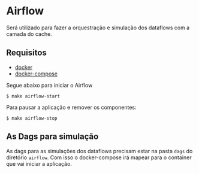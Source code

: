 # Airflow

Será utilizado para fazer a orquestração e simulação dos dataflows com a camada do cache.

## Requisitos

- [docker](https://www.docker.com/get-started)
- [docker-compose](https://docs.docker.com/compose/)

Segue abaixo para iniciar o Airflow

    $ make airflow-start

Para pausar a aplicação e remover os componentes:

    $ make airflow-stop

## As Dags para simulação

As dags para as simulações dos dataflows precisam estar na pasta `dags` do diretório `airflow`. Com isso o docker-compose irá mapear para o container que vai iniciar a aplicação.